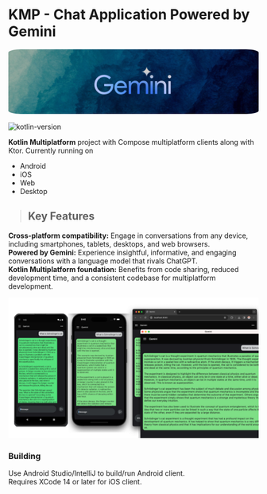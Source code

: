 # KMP - Chat Application Powered by Gemini
<img src="readme_images/gemini_logo.png" alt="fusion banner" style="border-radius:5%;" />

![kotlin-version](https://img.shields.io/badge/kotlin-1.9.21-green)

>

**Kotlin Multiplatform** project with Compose multiplatform clients along with Ktor. Currently running on
- Android
- iOS
- Web
- Desktop

>## Key Features

<b>Cross-platform compatibility:</b> Engage in conversations from any device, including smartphones, tablets, desktops, and web browsers.</br>
<b>Powered by Gemini:</b> Experience insightful, informative, and engaging conversations with a language model that rivals ChatGPT.</br>
<b>Kotlin Multiplatform foundation:</b> Benefits from code sharing, reduced development time, and a consistent codebase for multiplatform development.</br>
 
<img src="readme_images/target_images.png" alt="ss"/>

### Building

Use Android Studio/IntelliJ to build/run Android client.</br>
Requires XCode 14 or later for iOS client.
